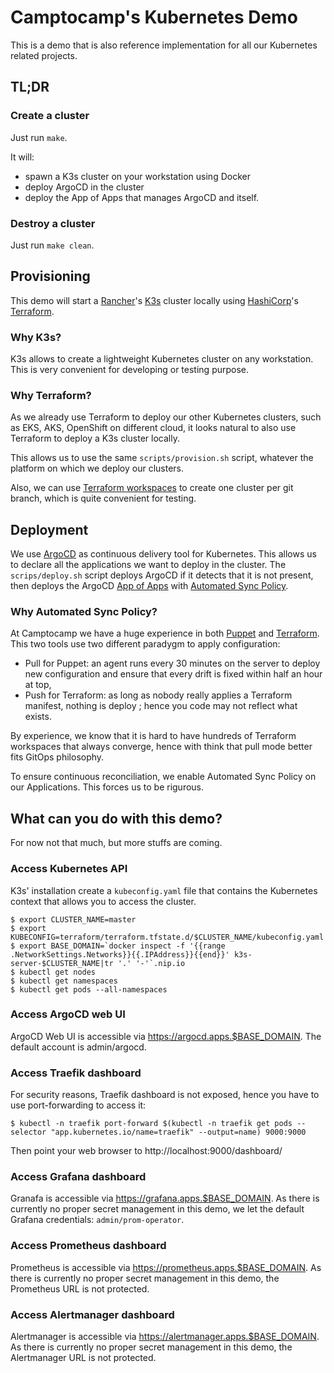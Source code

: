 Camptocamp's Kubernetes Demo
============================

This is a demo that is also reference implementation for all our Kubernetes related projects.

TL;DR
-----

### Create a cluster

Just run `make`.

It will:
- spawn a K3s cluster on your workstation using Docker
- deploy ArgoCD in the cluster
- deploy the App of Apps that manages ArgoCD and itself.

### Destroy a cluster

Just run `make clean`.

Provisioning
------------

This demo will start a [Rancher](https://www.rancher.com)'s [K3s](https://github.com/rancher/k3s) cluster locally using [HashiCorp](https://www.hashicorp.com/)'s [Terraform](https://www.terraform.io/).

### Why K3s?

K3s allows to create a lightweight Kubernetes cluster on any workstation.
This is very convenient for developing or testing purpose.

### Why Terraform?

As we already use Terraform to deploy our other Kubernetes clusters, such as EKS, AKS, OpenShift on different cloud, it looks natural to also use Terraform to deploy a K3s cluster locally.

This allows us to use the same `scripts/provision.sh` script, whatever the platform on which we deploy our clusters.

Also, we can use [Terraform workspaces](https://www.terraform.io/docs/state/workspaces.html) to create one cluster per git branch, which is quite convenient for testing.

Deployment
----------

We use [ArgoCD](https://argoproj.github.io/argo-cd/) as continuous delivery tool for Kubernetes.
This allows us to declare all the applications we want to deploy in the cluster.
The `scrips/deploy.sh` script deploys ArgoCD if it detects that it is not present, then deploys the ArgoCD [App of Apps](https://argoproj.github.io/argo-cd/operator-manual/declarative-setup/#app-of-apps) with [Automated Sync Policy](https://argoproj.github.io/argo-cd/user-guide/auto_sync/).

### Why Automated Sync Policy?

At Camptocamp we have a huge experience in both [Puppet](https://puppet.com/) and [Terraform](https://www.terraform.io/).
This two tools use two different paradygm to apply configuration:
- Pull for Puppet: an agent runs every 30 minutes on the server to deploy new configuration and ensure that every drift is fixed within half an hour at top,
- Push for Terraform: as long as nobody really applies a Terraform manifest, nothing is deploy ; hence you code may not reflect what exists.

By experience, we know that it is hard to have hundreds of Terraform workspaces that always converge, hence with think that pull mode better fits GitOps philosophy.

To ensure continuous reconciliation, we enable Automated Sync Policy on our Applications. This forces us to be rigurous.

What can you do with this demo?
-------------------------------

For now not that much, but more stuffs are coming.

### Access Kubernetes API

K3s' installation create a `kubeconfig.yaml` file that contains the Kubernetes context that allows you to access the cluster.

```shell
$ export CLUSTER_NAME=master
$ export KUBECONFIG=terraform/terraform.tfstate.d/$CLUSTER_NAME/kubeconfig.yaml
$ export BASE_DOMAIN=`docker inspect -f '{{range .NetworkSettings.Networks}}{{.IPAddress}}{{end}}' k3s-server-$CLUSTER_NAME|tr '.' '-'`.nip.io
$ kubectl get nodes
$ kubectl get namespaces
$ kubectl get pods --all-namespaces
```

### Access ArgoCD web UI

ArgoCD Web UI is accessible via https://argocd.apps.$BASE_DOMAIN.
The default account is admin/argocd.

### Access Traefik dashboard

For security reasons, Traefik dashboard is not exposed, hence you have to use port-forwarding to access it:

```shell
$ kubectl -n traefik port-forward $(kubectl -n traefik get pods --selector "app.kubernetes.io/name=traefik" --output=name) 9000:9000
```

Then point your web browser to http://localhost:9000/dashboard/

### Access Grafana dashboard

Granafa is accessible via https://grafana.apps.$BASE_DOMAIN.
As there is currently no proper secret management in this demo, we let the default Grafana credentials: `admin/prom-operator`.

### Access Prometheus dashboard

Prometheus is accessible via https://prometheus.apps.$BASE_DOMAIN.
As there is currently no proper secret management in this demo, the Prometheus URL is not protected.

### Access Alertmanager dashboard

Alertmanager is accessible via https://alertmanager.apps.$BASE_DOMAIN.
As there is currently no proper secret management in this demo, the Alertmanager URL is not protected.

